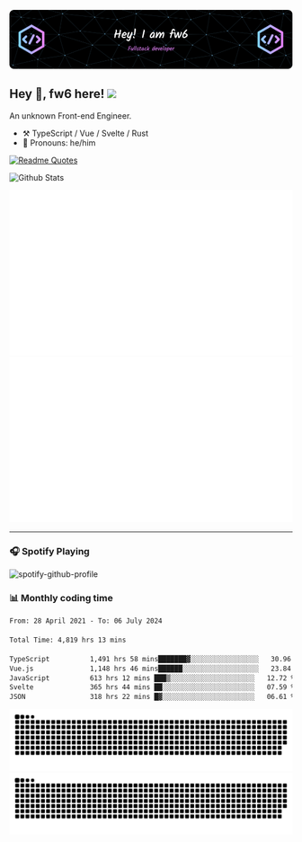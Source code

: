 ![Header](github-header-image.png)

## Hey 👋, fw6 here! <img src="https://github.githubassets.com/images/mona-whisper.gif" height="24" />


An unknown Front-end Engineer.

-   :hammer_and_pick: TypeScript / Vue / Svelte / Rust
-   :man: Pronouns: he/him


[![Readme Quotes](https://quotes-github-readme.vercel.app/api?type=horizontal&theme=algolia)](https://github.com/piyushsuthar/github-readme-quotes)



![Github Stats](https://github-readme-stats.vercel.app/api?username=fw6&bg_color=30,e96443,904e95&title_color=fff&text_color=fff)

![](https://raw.githubusercontent.com/fw6/github-stats-transparent/output/generated/overview.svg)
![](https://raw.githubusercontent.com/fw6/github-stats-transparent/output/generated/languages.svg)


---

### 🎧 Spotify Playing

<!-- ![spotify-github-profile](/img/default.svg) -->

![spotify-github-profile](https://spotify-github-profile.vercel.app/api/view.svg?uid=r6wn4hdvypv0lkzyrj0e0pjct&cover_image=true&theme=default&show_offline=true&background_color=9a10ad&interchange=true&bar_color_cover=true)



### :bar_chart: Monthly coding time 

<!--START_SECTION:waka-->

```txt
From: 28 April 2021 - To: 06 July 2024

Total Time: 4,819 hrs 13 mins

TypeScript          1,491 hrs 58 mins███████▓░░░░░░░░░░░░░░░░░   30.96 %
Vue.js              1,148 hrs 46 mins██████░░░░░░░░░░░░░░░░░░░   23.84 %
JavaScript          613 hrs 12 mins ███▒░░░░░░░░░░░░░░░░░░░░░   12.72 %
Svelte              365 hrs 44 mins ██░░░░░░░░░░░░░░░░░░░░░░░   07.59 %
JSON                318 hrs 22 mins █▓░░░░░░░░░░░░░░░░░░░░░░░   06.61 %
```

<!--END_SECTION:waka-->




![github contribution grid snake animation](https://raw.githubusercontent.com/platane/platane/output/github-contribution-grid-snake-dark.svg#gh-dark-mode-only)![github contribution grid snake animation](https://raw.githubusercontent.com/platane/platane/output/github-contribution-grid-snake.svg#gh-light-mode-only)

